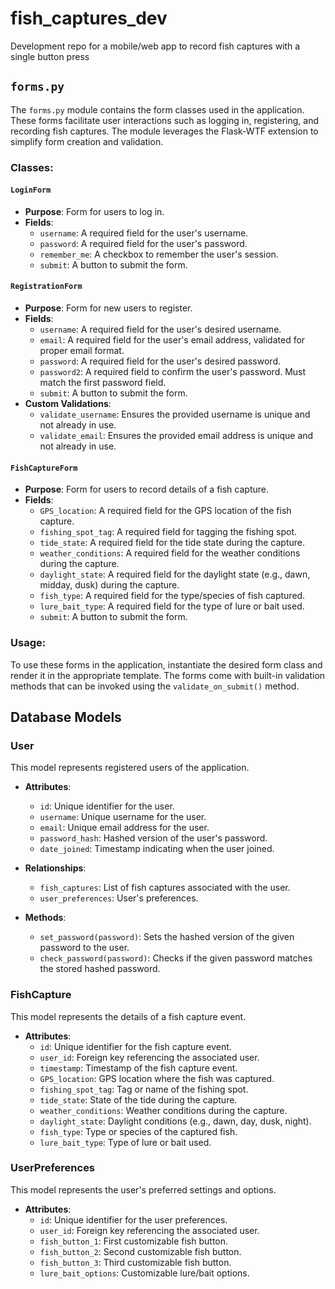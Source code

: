 # fish_captures_dev
Development repo for a mobile/web app to record fish captures with a single button press



## `forms.py` 

The `forms.py` module contains the form classes used in the application. These forms facilitate user interactions such as logging in, registering, and recording fish captures. The module leverages the Flask-WTF extension to simplify form creation and validation.

### Classes:

#### `LoginForm`
- **Purpose**: Form for users to log in.
- **Fields**:
  - `username`: A required field for the user's username.
  - `password`: A required field for the user's password.
  - `remember_me`: A checkbox to remember the user's session.
  - `submit`: A button to submit the form.

#### `RegistrationForm`
- **Purpose**: Form for new users to register.
- **Fields**:
  - `username`: A required field for the user's desired username.
  - `email`: A required field for the user's email address, validated for proper email format.
  - `password`: A required field for the user's desired password.
  - `password2`: A required field to confirm the user's password. Must match the first password field.
  - `submit`: A button to submit the form.
- **Custom Validations**:
  - `validate_username`: Ensures the provided username is unique and not already in use.
  - `validate_email`: Ensures the provided email address is unique and not already in use.

#### `FishCaptureForm`
- **Purpose**: Form for users to record details of a fish capture.
- **Fields**:
  - `GPS_location`: A required field for the GPS location of the fish capture.
  - `fishing_spot_tag`: A required field for tagging the fishing spot.
  - `tide_state`: A required field for the tide state during the capture.
  - `weather_conditions`: A required field for the weather conditions during the capture.
  - `daylight_state`: A required field for the daylight state (e.g., dawn, midday, dusk) during the capture.
  - `fish_type`: A required field for the type/species of fish captured.
  - `lure_bait_type`: A required field for the type of lure or bait used.
  - `submit`: A button to submit the form.

### Usage:

To use these forms in the application, instantiate the desired form class and render it in the appropriate template. The forms come with built-in validation methods that can be invoked using the `validate_on_submit()` method.


## Database Models

### User

This model represents registered users of the application.

- **Attributes**:
  - `id`: Unique identifier for the user.
  - `username`: Unique username for the user.
  - `email`: Unique email address for the user.
  - `password_hash`: Hashed version of the user's password.
  - `date_joined`: Timestamp indicating when the user joined.

- **Relationships**:
  - `fish_captures`: List of fish captures associated with the user.
  - `user_preferences`: User's preferences.

- **Methods**:
  - `set_password(password)`: Sets the hashed version of the given password to the user.
  - `check_password(password)`: Checks if the given password matches the stored hashed password.

### FishCapture

This model represents the details of a fish capture event.

- **Attributes**:
  - `id`: Unique identifier for the fish capture event.
  - `user_id`: Foreign key referencing the associated user.
  - `timestamp`: Timestamp of the fish capture event.
  - `GPS_location`: GPS location where the fish was captured.
  - `fishing_spot_tag`: Tag or name of the fishing spot.
  - `tide_state`: State of the tide during the capture.
  - `weather_conditions`: Weather conditions during the capture.
  - `daylight_state`: Daylight conditions (e.g., dawn, day, dusk, night).
  - `fish_type`: Type or species of the captured fish.
  - `lure_bait_type`: Type of lure or bait used.

### UserPreferences

This model represents the user's preferred settings and options.

- **Attributes**:
  - `id`: Unique identifier for the user preferences.
  - `user_id`: Foreign key referencing the associated user.
  - `fish_button_1`: First customizable fish button.
  - `fish_button_2`: Second customizable fish button.
  - `fish_button_3`: Third customizable fish button.
  - `lure_bait_options`: Customizable lure/bait options.


